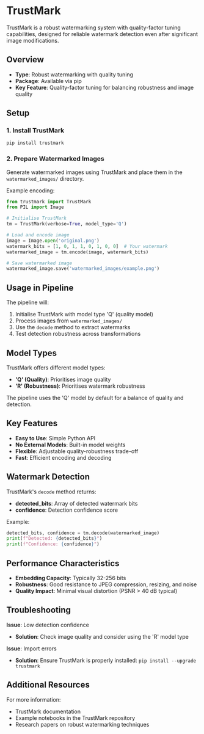 # TrustMark

TrustMark is a robust watermarking system with quality-factor tuning capabilities, designed for reliable watermark detection even after significant image modifications.

## Overview

- **Type**: Robust watermarking with quality tuning
- **Package**: Available via pip
- **Key Feature**: Quality-factor tuning for balancing robustness and image quality

## Setup

### 1. Install TrustMark

```bash
pip install trustmark
```

### 2. Prepare Watermarked Images

Generate watermarked images using TrustMark and place them in the `watermarked_images/` directory.

Example encoding:
```python
from trustmark import TrustMark
from PIL import Image

# Initialise TrustMark
tm = TrustMark(verbose=True, model_type='Q')

# Load and encode image
image = Image.open('original.png')
watermark_bits = [1, 0, 1, 1, 0, 1, 0, 0]  # Your watermark
watermarked_image = tm.encode(image, watermark_bits)

# Save watermarked image
watermarked_image.save('watermarked_images/example.png')
```

## Usage in Pipeline

The pipeline will:
1. Initialise TrustMark with model type 'Q' (quality model)
2. Process images from `watermarked_images/`
3. Use the `decode` method to extract watermarks
4. Test detection robustness across transformations

## Model Types

TrustMark offers different model types:
- **'Q' (Quality)**: Prioritises image quality
- **'R' (Robustness)**: Prioritises watermark robustness

The pipeline uses the 'Q' model by default for a balance of quality and detection.

## Key Features

- **Easy to Use**: Simple Python API
- **No External Models**: Built-in model weights
- **Flexible**: Adjustable quality-robustness trade-off
- **Fast**: Efficient encoding and decoding

## Watermark Detection

TrustMark's `decode` method returns:
- **detected_bits**: Array of detected watermark bits
- **confidence**: Detection confidence score

Example:
```python
detected_bits, confidence = tm.decode(watermarked_image)
print(f"Detected: {detected_bits}")
print(f"Confidence: {confidence}")
```

## Performance Characteristics

- **Embedding Capacity**: Typically 32-256 bits
- **Robustness**: Good resistance to JPEG compression, resizing, and noise
- **Quality Impact**: Minimal visual distortion (PSNR > 40 dB typical)

## Troubleshooting

**Issue**: Low detection confidence
- **Solution**: Check image quality and consider using the 'R' model type

**Issue**: Import errors
- **Solution**: Ensure TrustMark is properly installed: `pip install --upgrade trustmark`

## Additional Resources

For more information:
- TrustMark documentation
- Example notebooks in the TrustMark repository
- Research papers on robust watermarking techniques
